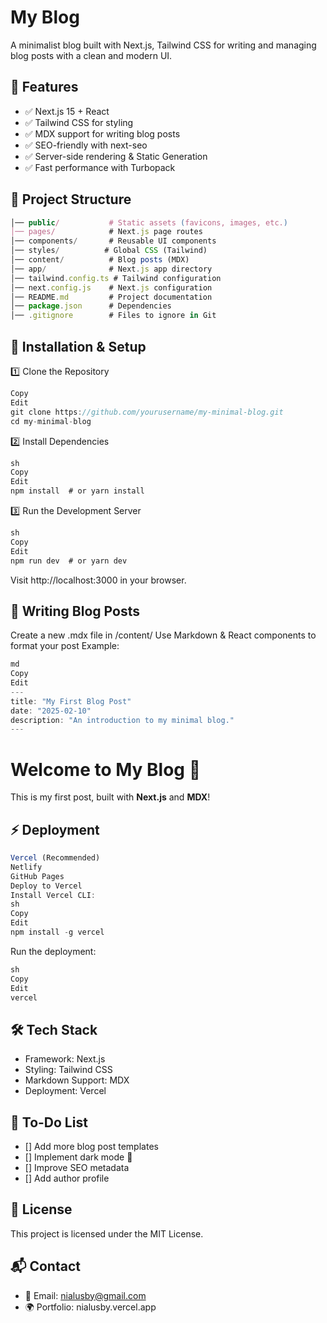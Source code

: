 # My Blog

A minimalist blog built with Next.js, Tailwind CSS for writing and managing blog posts with a clean and modern UI.

## 🚀 Features

- ✅ Next.js 15 + React
- ✅ Tailwind CSS for styling
- ✅ MDX support for writing blog posts
- ✅ SEO-friendly with next-seo
- ✅ Server-side rendering & Static Generation
- ✅ Fast performance with Turbopack

## 📂 Project Structure

```js
│── public/           # Static assets (favicons, images, etc.)
│── pages/            # Next.js page routes
│── components/       # Reusable UI components
│── styles/          # Global CSS (Tailwind)
│── content/          # Blog posts (MDX)
│── app/              # Next.js app directory
│── tailwind.config.ts # Tailwind configuration
│── next.config.js    # Next.js configuration
│── README.md         # Project documentation
│── package.json      # Dependencies
│── .gitignore        # Files to ignore in Git
```

## 🔧 Installation & Setup

1️⃣ Clone the Repository

```js sh
Copy
Edit
git clone https://github.com/yourusername/my-minimal-blog.git
cd my-minimal-blog
```

2️⃣ Install Dependencies
```js
sh
Copy
Edit
npm install  # or yarn install
```

3️⃣ Run the Development Server
```js
sh
Copy
Edit
npm run dev  # or yarn dev
```
Visit http://localhost:3000 in your browser.


## 📝 Writing Blog Posts
Create a new .mdx file in /content/
Use Markdown & React components to format your post
Example:
```js
md
Copy
Edit
---
title: "My First Blog Post"
date: "2025-02-10"
description: "An introduction to my minimal blog."
---
```
# Welcome to My Blog 🎉

This is my first post, built with **Next.js** and **MDX**!
## ⚡ Deployment

```js
Vercel (Recommended)
Netlify
GitHub Pages
Deploy to Vercel
Install Vercel CLI:
sh
Copy
Edit
npm install -g vercel
```
Run the deployment:
```js
sh
Copy
Edit
vercel
```


## 🛠 Tech Stack
- Framework: Next.js
- Styling: Tailwind CSS
- Markdown Support: MDX
- Deployment: Vercel

## 📌 To-Do List
 - [] Add more blog post templates
 - [] Implement dark mode 🌙
 - [] Improve SEO metadata
 - [] Add author profile

## 📜 License
This project is licensed under the MIT License.

## 📬 Contact
- 📧 Email: nialusby@gmail.com
- 🌍 Portfolio: nialusby.vercel.app

